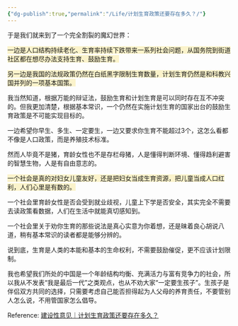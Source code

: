 ```yaml
---
{"dg-publish":true,"permalink":"/Life/计划生育政策还要存在多久？/"}
---
```


于是我们就来到了一个完全割裂的魔幻世界：

<span style="background:rgba(240, 200, 0, 0.2)">一边是人口结构持续老化、生育率持续下跌带来一系列社会问题，从国务院到街道社区都在想尽办法支持生育、鼓励生育。</span>

<span style="background:rgba(240, 200, 0, 0.2)">另一边是我国的法规政策仍然在白纸黑字限制生育数量，计划生育仍然是和科教兴国并列的一项基本国策。</span>

我当然知道，根据万能的辩证法，鼓励生育和计划生育是可以同时存在互不冲突的。但我更加清楚，根据基本常识，一个仍然在实施计划生育的国家出台的鼓励生育政策是不可能实现目标的。

一边希望你早生、多生、一定要生，一边又要求你生育不能超过3个，这怎么看都不像是人口政策，而是养殖技术标准。

然而人毕竟不是猪，育龄女性也不是存栏母猪，人是懂得判断环境、懂得趋利避害的智慧生物，人是有自由意志的。

<span style="background:rgba(240, 200, 0, 0.2)">一个社会是真的对妇女儿童友好，还是把妇女当成生育资源，把儿童当成人口红利，人们心里是有数的。</span>

一个社会里育龄女性是否会受到就业歧视，儿童上下学是否安全，其实完全不需要去读政策看数据，人们在生活中就能真切感知到。

一个社会里关于劝你生育的那些说法是真心实意为你着想，还是昧着良心胡说八道，稍有基本常识的读者都是能够分辨的。

说到底，生育是人类的本能和基本的生命权利，不需要鼓励催促，更不应该计划限制。

我也希望我们所处的中国是一个年龄结构均衡、充满活力与富有竞争力的社会，所以我从不发表“我是最后一代”之类观点，也从不劝大家“一定要生孩子”。生孩子是伴侣双方共同的选择，只需要考虑自己能否担得起为人父母的养育责任，不要管别人怎么说，不用管国家怎么倡导。

Reference: [建设性意见｜计划生育政策还要存在多久？](https://chinadigitaltimes.net/chinese/712638.html)
